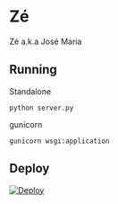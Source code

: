 # Zé

Zé a.k.a José Maria

## Running

Standalone

`python server.py`

gunicorn

`gunicorn wsgi:application`


## Deploy

[![Deploy](https://www.herokucdn.com/deploy/button.svg)](https://heroku.com/deploy?template=https://github.com/alexandrevicenzi/ze)